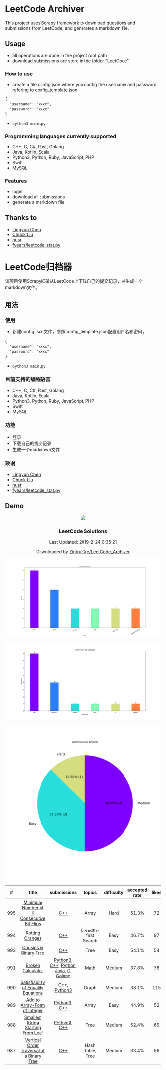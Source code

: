 # LeetCode Archiver

This project uses Scrapy framework to download questions and submissions from LeetCode, and generates a markdown file. 

## Usage

- all operations are done in the project root path
- download submissions are store in the folder "LeetCode" 

### How to use

- create a file config.json where you config the username and password refering to config_template.json
```
{
  "username": "xxxx",
  "password": "xxxx"
}
```
- `python3 main.py`

### Programming languages currently supported

- C++, C, C#, Rust, Golang
- Java, Kotlin, Scala
- Python3, Python, Ruby, JavaScript, PHP
- Swift
- MySQL

### Features

- login
- download all submissions
- generate a markdown file

## Thanks to

- <a href="https://github.com/Excited-ccccly">Lingyun Chen</a>
- <a href="https://github.com/Ma63d">Chuck Liu</a>
- <a href="https://github.com/nusr">nusr</a>
- <a href="https://gist.github.com/fyears/487fc702ba814f0da367a17a2379e8ba">fyears/leetcode_stat.py</a>


# LeetCode归档器

该项目使用Scrapy框架从LeetCode上下载自己的提交记录，并生成一个markdown文件。

## 用法

### 使用

- 新建config.json文件，参照config_template.json配置用户名和密码，
```
{
  "username": "xxxx",
  "password": "xxxx"
}
```

- ```python3 main.py```

### 目前支持的编程语言

- C++, C, C#, Rust, Golang
- Java, Kotlin, Scala
- Python3, Python, Ruby, JavaScript, PHP
- Swift
- MySQL

### 功能

- 登录
- 下载自己的提交记录
- 生成一个markdown文件

### 致谢

- <a href="https://github.com/Excited-ccccly">Lingyun Chen</a>
- <a href="https://github.com/Ma63d">Chuck Liu</a>
- <a href="https://github.com/nusr">nusr</a>
- <a href="https://gist.github.com/fyears/487fc702ba814f0da367a17a2379e8ba">fyears/leetcode_stat.py</a>

## Demo

<p align="center"><img src="https://theme.zdassets.com/theme_assets/9008406/036323c6afd10392aa5b7e3a2eb7557d17955c81.png"></p><h3 align='center'><strong>LeetCode Solutions</strong></center></h3><p align="center">Last Updated: 2019-2-24 0:35:21</p><p align="center">Downloaded by <a href = "https://github.com/ZintrulCre/LeetCode_Archiver">ZintrulCre/LeetCode_Archiver</a></p>

<p align="center"><img src="LeetCode/TopicFigure.png"></p>

<p align="center"><img src="LeetCode/LanguageFigure.png"></p>

<p align="center"><img src="LeetCode/DifficultyFigure.png"></p>

| # | title | submissions | topics | difficulty | accepted rate | likes | dislikes |
| :------: | :------: | :------: | :------: | :------: | :------: | :------: | :------: |
| 995 | [Minimum Number of K Consecutive Bit Flips](https://leetcode.com/problems/minimum-number-of-k-consecutive-bit-flips/) | [C++](LeetCode/cpp/995.cpp) | Array | Hard | 51.3% | 72 | 16
| 994 | [Rotting Oranges](https://leetcode.com/problems/rotting-oranges/) | [C++](LeetCode/cpp/994.cpp) | Breadth-first Search | Easy | 46.7% | 97 | 5
| 993 | [Cousins in Binary Tree](https://leetcode.com/problems/cousins-in-binary-tree/) | [C++](LeetCode/cpp/993.cpp) | Tree | Easy | 54.1% | 54 | 3
| 991 | [Broken Calculator](https://leetcode.com/problems/broken-calculator/) | [Python3](LeetCode/python3/991.py), [C++](LeetCode/cpp/991.cpp), [Python](LeetCode/python/991.py), [Java](LeetCode/java/991.java), [C](LeetCode/c/991.c), [Golang](LeetCode/golang/991.go) | Math | Medium | 37.8% | 76 | 36
| 990 | [Satisfiability of Equality Equations](https://leetcode.com/problems/satisfiability-of-equality-equations/) | [C++](LeetCode/cpp/990.cpp), [Python3](LeetCode/python3/990.py) | Graph | Medium | 38.1% | 115 | 1
| 989 | [Add to Array-Form of Integer](https://leetcode.com/problems/add-to-array-form-of-integer/) | [Python3](LeetCode/python3/989.py), [C++](LeetCode/cpp/989.cpp) | Array | Easy | 44.9% | 52 | 8
| 988 | [Smallest String Starting From Leaf](https://leetcode.com/problems/smallest-string-starting-from-leaf/) | [Python3](LeetCode/python3/988.py), [C++](LeetCode/cpp/988.cpp) | Tree | Medium | 52.4% | 69 | 3
| 987 | [Vertical Order Traversal of a Binary Tree](https://leetcode.com/problems/vertical-order-traversal-of-a-binary-tree/) | [C++](LeetCode/cpp/987.cpp) | Hash Table, Tree | Medium | 33.4% | 56 | 98
